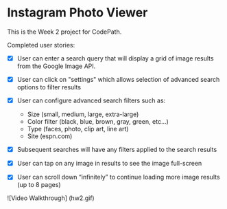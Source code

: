 # Instagram Photo Viewer

This is the Week 2 project for CodePath.

Completed user stories:

* [x] User can enter a search query that will display a grid of image results from the Google Image API.
* [x] User can click on "settings" which allows selection of advanced search options to filter results
* [x] User can configure advanced search filters such as: 
	* Size (small, medium, large, extra-large)
	* Color filter (black, blue, brown, gray, green, etc...)
	* Type (faces, photo, clip art, line art)
	* Site (espn.com)
* [x] Subsequent searches will have any filters applied to the search results
* [x] User can tap on any image in results to see the image full-screen
* [x] User can scroll down “infinitely” to continue loading more image results (up to 8 pages)


![Video Walkthrough] (hw2.gif)